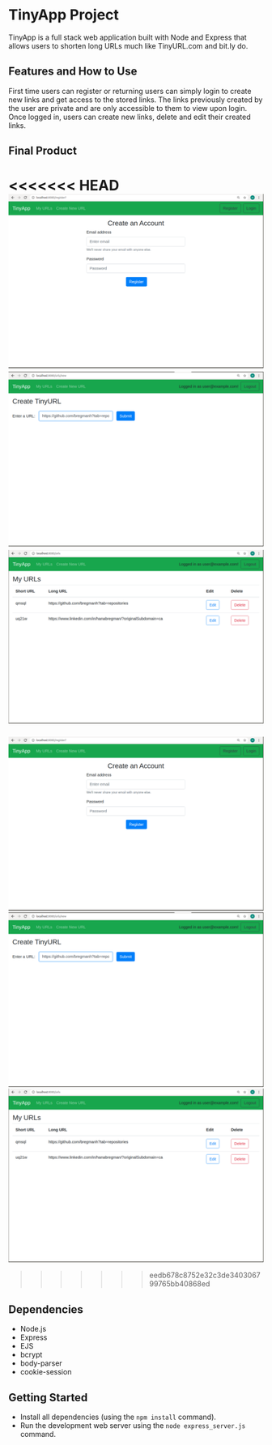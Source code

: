# TinyApp Project

TinyApp is a full stack web application built with Node and Express that allows users to shorten long URLs much like TinyURL.com and bit.ly do.

## Features and How to Use

First time users can register or returning users can simply login to create new links and get access to the stored links. The links previously created by the user are private and are only accessible to them to view upon login. Once logged in, users can create new links, delete and edit their created links.

## Final Product

<<<<<<< HEAD
![Create Account Page](/docs/register-page.png)
![Creating a Short URL Page](/docs/urls-new-page.png)
![Viewing Created URLS Page](/docs/urls-page.png)
=======
![Create Account Page](https://github.com/bregmanh/tinyapp/blob/master/docs/register-page.png?raw=true)
![Creating a Short URL Page](https://github.com/bregmanh/tinyapp/blob/master/docs/urls-new-page.png?raw=true)
![Viewing Created URLS Page](https://github.com/bregmanh/tinyapp/blob/master/docs/urls-page.png?raw=true)
>>>>>>> eedb678c8752e32c3de340306799765bb40868ed


## Dependencies

- Node.js
- Express
- EJS
- bcrypt
- body-parser
- cookie-session

## Getting Started

- Install all dependencies (using the `npm install` command).
- Run the development web server using the `node express_server.js` command.

